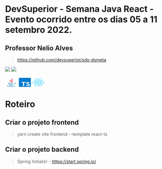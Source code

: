 # DevSuperior - Semana Java React - Evento ocorrido entre os dias 05 a 11 setembro 2022. 
## Professor Nelio Alves
> https://github.com/devsuperior/sds-dsmeta

<div> 
  <a href="https://www.youtube.com/devsuperior" target="_blank"><img src="https://img.shields.io/badge/YouTube-FF0000?style=for-the-badge&logo=youtube&logoColor=white" target="_blank"></a>
  <a href="https://www.instagram.com/devsuperior.ig" target="_blank"><img src="https://img.shields.io/badge/-Instagram-%23E4405F?style=for-the-badge&logo=instagram&logoColor=white" target="_blank"></a>
 
</div>

<div style="display: inline_block"><br>
  <img align="center" alt="Rdgmart-Java" height="30" width="40" src="https://raw.githubusercontent.com/devicons/devicon/master/icons/java/java-original.svg">
  <img align="center" alt="Rdgmart-Ts" height="30" width="40" src="https://raw.githubusercontent.com/devicons/devicon/master/icons/typescript/typescript-plain.svg">
  <img align="center" alt="Rdgmart-React" height="30" width="40" src="https://raw.githubusercontent.com/devicons/devicon/master/icons/react/react-original.svg">
</div>


# Roteiro
## Criar o projeto frontend 
> yarn create vite frontend --template react-ts
## Criar o projeto backend
>  Spring Initializr - https://start.spring.io/